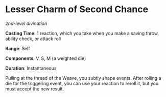 # Lesser Charm of Second Chance
*2nd-level divination*

**Casting Time**: 1 reaction, which you take when you make a saving throw, ability check, or attack roll

**Range**: Self

**Components**: V, S, M (a weighted die)

**Duration**: Instantaneous

Pulling at the thread of the Weave, you subtly shape events. After rolling a die for the triggering event, you can use your reaction to reroll it, but you must accept the new result.
